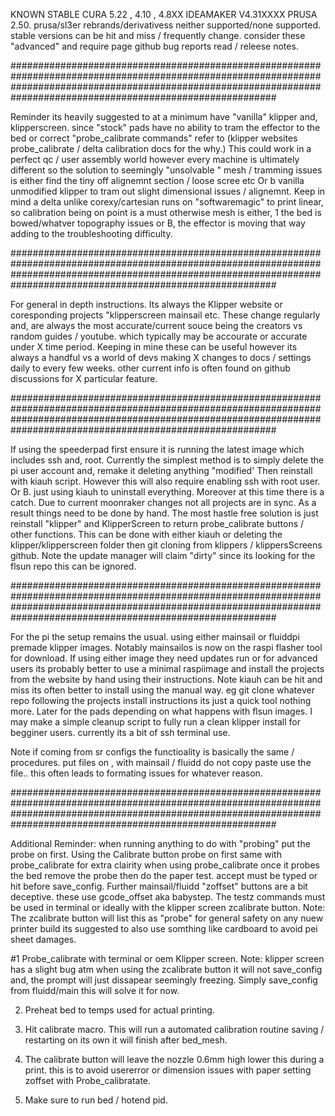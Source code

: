 
KNOWN STABLE CURA 5.22 , 4.10 , 4.8XX 
IDEAMAKER V4.31XXXX 
PRUSA 2.50. 
prusa/sl3er rebrands/derivativess neither supported/none supported. stable versions can be hit and miss / frequently change. consider these "advanced" and require page github bug reports read / releese notes.  

########################################################################################################################################################################################################################

Reminder its heavily suggested to at a minimum have "vanilla" klipper and, klipperscreen. since "stock" pads have no ability to tram the effector to the bed or correct "probe_calibrate commands" refer to (klipper websites probe_calibrate / delta calibration docs for the why.)   This could work in a perfect qc / user assembly world  however every machine is ultimately different so the solution to seemingly "unsolvable " mesh / tramming issues is either find the tiny off alignemnt section / loose scree etc Or b vanilla unmodified klipper to tram out slight dimensional issues / alignemnt. Keep  in mind a delta unlike corexy/cartesian runs on "softwaremagic" to print linear, so calibration being on point is a must otherwise mesh is either, 1 the bed is bowed/whatver topography issues or B, the effector is moving that way adding to the troubleshooting difficulty.   

########################################################################################################################################################################################################################

For general in depth instructions. Its always the Klipper website or coresponding projects "klipperscreen mainsail etc. These change regularly and, are always the most accurate/current souce being the creators vs random guides / youtube. which typically may be accourate or accurate under X time period.  Keeping in mine these can be useful however its always a handful vs a world of devs making X changes to docs / settings daily to every few weeks. other current info is often found on github discussions for X particular feature.  


########################################################################################################################################################################################################################

If using the speederpad first ensure it is running the latest image which includes ssh and, root. Currently the simplest method is to simply delete the pi user account
and, remake it deleting anything "modified' Then reinstall with kiauh script. However this will also require enabling ssh with root user. Or B. just using kiauh to uninstall
everything. Moreover at this time there is a catch. Due to current moonraker changes not all projects are in sync. As a result things need to be done by hand. The most hastle free solution is just reinstall "klipper" and KlipperScreen to return probe_calibrate buttons / other functions. This can be done with either kiauh or deleting the klipper/klipperscreen folder then git cloning from klippers / klippersScreens github. Note the update manager will claim "dirty" since its looking for the flsun repo this can be ignored.  

########################################################################################################################################################################################################################

For the pi the setup remains the usual. using either mainsail or fluiddpi premade klipper images. Notably mainsailos is now on the raspi flasher tool for download. 
 If using either image they need updates run or for advanced users its probably better to use a minimal raspiimage and install the projects from the website by hand using their 
instructions. Note kiauh can be hit and miss its often better to install using the manual way. eg  git clone whatever repo following the projects install instructions its just a quick tool nothing more. 
Later for the pads depending on what happens with flsun images. I may make a simple cleanup script to fully run a clean klipper install for begginer users. currently its a bit of ssh terminal use.  

Note if coming from sr configs the functioality is basically the same / procedures. 
put files on , with mainsail / fluidd do not copy paste use the file.. this often leads to formating issues for whatever reason. 

########################################################################################################################################################################################################################

 Additional Reminder:  when running anything to do with "probing" put the probe on first. Using the Calibrate button probe on first same with probe_calibrate 
for extra clairity when using probe_calibrate once it probes the bed remove the probe then do the paper test. accept must be typed or hit before 
save_config. Further mainsail/fluidd "zoffset" buttons are a bit deceptive. these use gcode_offset aka babystep.  The testz commands must be used in terminal or ideally with the klipper screen zcalibrate button. Note: The zcalibrate button will list this as "probe" for general safety on any nuew printer build its suggested to also use somthing like cardboard to avoid pei sheet damages. 

#1 Probe_calibrate with terminal or oem Klipper screen. Note: klipper screen has a slight bug atm when using the zcalibrate button it will not save_config and, the prompt will just dissapear seemingly freezing. Simply save_config from fluidd/main this will solve it for now. 

2. Preheat bed to temps used for actual printing. 

3. Hit calibrate macro. This will run a automated calibration routine saving / restarting on its own it will finish after bed_mesh. 

4. The calibrate button will leave the nozzle 0.6mm high lower this during a print. this is to avoid usererror or dimension issues with paper setting zoffset with Probe_calibratate. 

5. Make sure to run bed / hotend pid. 

